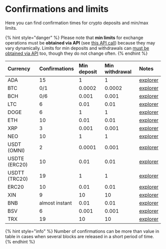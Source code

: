 # Confirmations and limits

Here you can find confirmation times for crypto deposits and min/max limits.

{% hint style="danger" %}
Please note that **min limits** for exchange operations must be **obtained via API** \(see [this API call](api-documentation/api-reference.md#get-list-of-exchangeable-currency-pairs)\) because they may vary dynamically. Limits for min deposits and withdrawals can [must be obtained via API](api-documentation/api-reference.md#get-list-of-supported-currencies) too, though they do not change often.
{% endhint %}

| Currency | Confirmations | Min deposit | Min withdrawal | Notes |
| :--- | :--- | :--- | :--- | :--- |
| ADA | 15 | 1 | 1 | [explorer](https://cardanoexplorer.com/) |
| BTC | 0/1 | 0.0002 | 0.0002 | [explorer](https://www.blockchain.com/explorer) |
| BCH | 0/6 | 0.001 | 0.001 | [explorer](https://explorer.bitcoin.com/bch) |
| LTC | 6 | 0.01 | 0.01 | [explorer](https://live.blockcypher.com/ltc/) |
| DOGE | 6 | 1 | 1 | [explorer](https://live.blockcypher.com/doge/) |
| ETH | 10 | 0.01 | 0.01 | [explorer](http://etherscan.io/) |
| XRP | 3 | 0.001 | 0.001 | [explorer](https://xrpcharts.ripple.com/#/) |
| NEO | 10 | 1 | 1 | [explorer](https://neotracker.io/) |
| USDT \(OMNI\) | 2 | 0.0001 | 0.001 | [explorer](https://omniexplorer.info/) |
| USDTE \(ERC20\) | 10 | 0.01 | 0.01 | [explorer](http://etherscan.io/) |
| USDTT \(TRC20\) | 19 | 1 | 1 | [explorer](https://tronscan.org/) |
| ERC20 | 10 | 0.01 | 0.01 | [explorer](http://etherscan.io/) |
| XIN | 9 | 10 | 10 | [explorer](https://explorer.optimusway.io/) |
| BNB | almost instant | 0.01 | 0.01 | [explorer](http://etherscan.io/) |
| BSV | 6 | 0.001 | 0.001 | [explorer](https://blockchair.com/) |
| TRX | 19 | 10 | 10 | [explorer](https://tronscan.org/) |

{% hint style="info" %}
Number of confirmations can be more than value in table in cases when several blocks are released in a short period of time.
{% endhint %}

